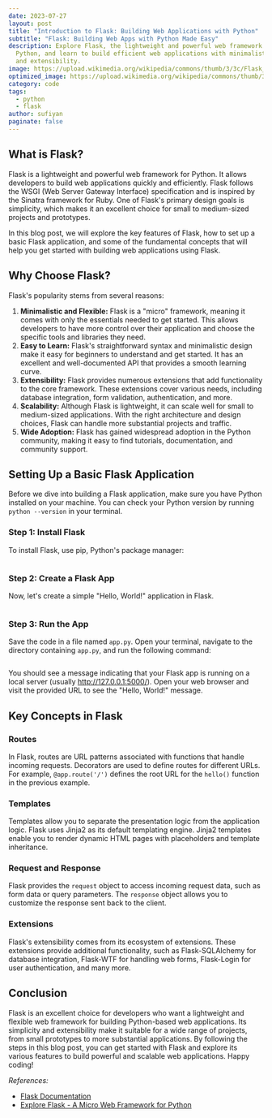 ```yaml
---
date: 2023-07-27
layout: post
title: "Introduction to Flask: Building Web Applications with Python"
subtitle: "Flask: Building Web Apps with Python Made Easy"
description: Explore Flask, the lightweight and powerful web framework for
  Python, and learn to build efficient web applications with minimalistic design
  and extensibility.
image: https://upload.wikimedia.org/wikipedia/commons/thumb/3/3c/Flask_logo.svg/1280px-Flask_logo.svg.png
optimized_image: https://upload.wikimedia.org/wikipedia/commons/thumb/3/3c/Flask_logo.svg/1280px-Flask_logo.svg.png
category: code
tags:
  - python
  - flask
author: sufiyan
paginate: false
---
```


## What is Flask?

Flask is a lightweight and powerful web framework for Python. It allows developers to build web applications quickly and efficiently. Flask follows the WSGI (Web Server Gateway Interface) specification and is inspired by the Sinatra framework for Ruby. One of Flask's primary design goals is simplicity, which makes it an excellent choice for small to medium-sized projects and prototypes.

In this blog post, we will explore the key features of Flask, how to set up a basic Flask application, and some of the fundamental concepts that will help you get started with building web applications using Flask.

## Why Choose Flask?

Flask's popularity stems from several reasons:

1. **Minimalistic and Flexible:** Flask is a "micro" framework, meaning it comes with only the essentials needed to get started. This allows developers to have more control over their application and choose the specific tools and libraries they need.
2. **Easy to Learn:** Flask's straightforward syntax and minimalistic design make it easy for beginners to understand and get started. It has an excellent and well-documented API that provides a smooth learning curve.
3. **Extensibility:** Flask provides numerous extensions that add functionality to the core framework. These extensions cover various needs, including database integration, form validation, authentication, and more.
4. **Scalability:** Although Flask is lightweight, it can scale well for small to medium-sized applications. With the right architecture and design choices, Flask can handle more substantial projects and traffic.
5. **Wide Adoption:** Flask has gained widespread adoption in the Python community, making it easy to find tutorials, documentation, and community support.

## Setting Up a Basic Flask Application

Before we dive into building a Flask application, make sure you have Python installed on your machine. You can check your Python version by running `python --version` in your terminal.

### Step 1: Install Flask

To install Flask, use pip, Python's package manager:

```

```

### Step 2: Create a Flask App

Now, let's create a simple "Hello, World!" application in Flask.

```python

```

### Step 3: Run the App

Save the code in a file named `app.py`. Open your terminal, navigate to the directory containing `app.py`, and run the following command:

```

```

You should see a message indicating that your Flask app is running on a local server (usually http://127.0.0.1:5000/). Open your web browser and visit the provided URL to see the "Hello, World!" message.

## Key Concepts in Flask

### Routes

In Flask, routes are URL patterns associated with functions that handle incoming requests. Decorators are used to define routes for different URLs. For example, `@app.route('/')` defines the root URL for the `hello()` function in the previous example.

### Templates

Templates allow you to separate the presentation logic from the application logic. Flask uses Jinja2 as its default templating engine. Jinja2 templates enable you to render dynamic HTML pages with placeholders and template inheritance.

### Request and Response

Flask provides the `request` object to access incoming request data, such as form data or query parameters. The `response` object allows you to customize the response sent back to the client.

### Extensions

Flask's extensibility comes from its ecosystem of extensions. These extensions provide additional functionality, such as Flask-SQLAlchemy for database integration, Flask-WTF for handling web forms, Flask-Login for user authentication, and many more.

## Conclusion

Flask is an excellent choice for developers who want a lightweight and flexible web framework for building Python-based web applications. Its simplicity and extensibility make it suitable for a wide range of projects, from small prototypes to more substantial applications. By following the steps in this blog post, you can get started with Flask and explore its various features to build powerful and scalable web applications. Happy coding!

*References:*

* [Flask Documentation](https://flask.palletsprojects.com/)
* [Explore Flask - A Micro Web Framework for Python](https://exploreflask.com/)

